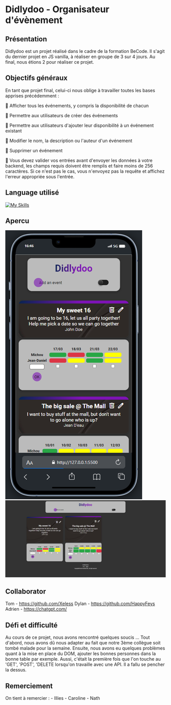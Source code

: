 # Didlydoo - Organisateur d'évènement

## Présentation

Didlydoo est un projet réalisé dans le cadre de la formation BeCode. Il s'agit du dernier projet en JS vanilla, à réaliser en groupe de 3 sur 4 jours. Au final, nous étions 2 pour réaliser ce projet. 

## Objectifs généraux

En tant que projet final, celui-ci nous oblige à travailler toutes les bases apprises précédemment :

🌱 Afficher tous les événements, y compris la disponibilité de chacun

🌱 Permettre aux utilisateurs de créer des événements

🌱 Permettre aux utilisateurs d'ajouter leur disponibilité à un événement existant

🌱 Modifier le nom, la description ou l'auteur d'un événement

🌱 Supprimer un événement

🌱 Vous devez valider vos entrées avant d'envoyer les données à votre backend, les champs requis doivent être remplis et faire moins de 256 caractères. Si ce n'est pas le cas, vous n'envoyez pas la requête et affichez l'erreur appropriée sous l'entrée.

## Language utilisé

[![My Skills](https://skillicons.dev/icons?i=js,html,css,sass,nodejs)](https://skillicons.dev)

## Apercu

![alt text](image.png)
![alt text](image-1.png)

## Collaborator 

Tom - https://github.com/Xeless
Dylan - https://github.com/HappyFeys
Adrien - https://chatgpt.com/

## Défi et difficulté

Au cours de ce projet, nous avons rencontré quelques soucis ...
Tout d'abord, nous avons dû nous adapter au fait que notre 3ème collègue soit tombé malade pour la semaine.
Ensuite, nous avons eu quelques problèmes quant à la mise en place du DOM, ajouter les bonnes personnes dans la bonne table par exemple.
Aussi, c'était la première fois que l'on touche au 'GET', 'POST', 'DELETE lorsqu'on travaille avec une API. Il a fallu se pencher la dessus.

## Remerciement

On tient à remercier :
    - Illies
    - Caroline
    - Nath

